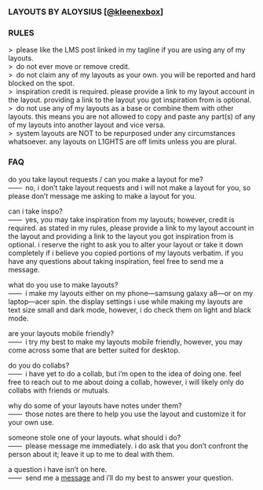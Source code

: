 ### LAYOUTS BY ALOYSIUS [[@kleenexbox](https://www.quotev.com/kleenexbox)]
### RULES
\> please like the LMS post linked in my tagline if you are using any of my layouts.  
\> do not ever move or remove credit.  
\> do not claim any of my layouts as your own. you will be reported and hard blocked on the spot.  
\> inspiration credit is required. please provide a link to my layout account in the layout. providing a link to the layout you got inspiration from is optional.  
\> do not use any of my layouts as a base or combine them with other layouts. this means you are not allowed to copy and paste any part(s) of any of my layouts into another layout and vice versa.  
\> system layouts are NOT to be repurposed under any circumstances whatsoever. any layouts on L1GHTS are off limits unless you are plural.  

### FAQ
do you take layout requests / can you make a layout for me?  
—— no, i don’t take layout requests and i will not make a layout for you, so please don’t message me asking to make a layout for you.

can i take inspo?  
—— yes, you may take inspiration from my layouts; however, credit is required. as stated in my rules, please provide a link to my layout account in the layout and providing a link to the layout you got inspiration from is optional. i reserve the right to ask you to alter your layout or take it down completely if i believe you copied portions of my layouts verbatim. if you have any questions about taking inspiration, feel free to send me a message.

what do you use to make layouts?  
—— i make my layouts either on my phone—samsung galaxy a8—or on my laptop—acer spin. the display settings i use while making my layouts are text size small and dark mode, however, i do check them on light and black mode.

are your layouts mobile friendly?  
—— i try my best to make my layouts mobile friendly, however, you may come across some that are better suited for desktop.

do you do collabs?  
—— i have yet to do a collab, but i’m open to the idea of doing one. feel free to reach out to me about doing a collab, however, i will likely only do collabs with friends or mutuals.

why do some of your layouts have notes under them?  
—— those notes are there to help you use the layout and customize it for your own use.

someone stole one of your layouts. what should i do?  
—— please message me immediately. i do ask that you don’t confront the person about it; leave it up to me to deal with them.

a question i have isn’t on here.  
—— send me a [message](https://www.quotev.com/kleenexbox/messages) and i’ll do my best to answer your question.
